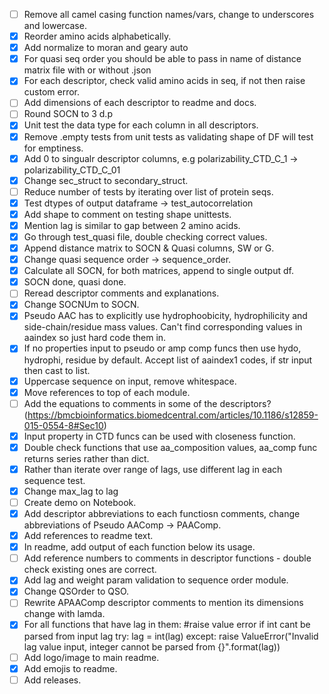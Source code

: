 - [ ] Remove all camel casing function names/vars, change to underscores and lowercase.
- [X] Reorder amino acids alphabetically.
- [X] Add normalize to moran and geary auto
- [X] For quasi seq order you should be able to pass in name of distance matrix file with or without .json
- [X] For each descriptor, check valid amino acids in seq, if not then raise custom error.
- [ ] Add dimensions of each descriptor to readme and docs.
- [ ] Round SOCN to 3 d.p
- [X] Unit test the data type for each column in all descriptors.
- [X] Remove .empty tests from unit tests as validating shape of DF will test for emptiness.
- [X] Add 0 to singualr descriptor columns, e.g polarizability_CTD_C_1 -> polarizability_CTD_C_01 
- [X] Change sec_struct to secondary_struct.
- [ ] Reduce number of tests by iterating over list of protein seqs.
- [X] Test dtypes of output dataframe -> test_autocorrelation 
- [X] Add shape to comment on testing shape unittests.
- [X] Mention lag is similar to gap between 2 amino acids.
- [X] Go through test_quasi file, double checking correct values.
- [X] Append distance matrix to SOCN & Quasi columns, SW or G.
- [X] Change quasi sequence order -> sequence_order.
- [X] Calculate all SOCN, for both matrices, append to single output df.
- [X] SOCN done, quasi done.
- [ ] Reread descriptor comments and explanations.
- [X] Change SOCNUm to SOCN.
- [X] Pseudo AAC has to explicitly use hydrophoobicity, hydrophilicity and side-chain/residue mass values. Can't find corresponding values in aaindex so just hard code them in.
- [X] If no properties input to pseudo or amp comp funcs then use hydo, hydrophi, residue by default. Accept list of aaindex1 codes, if str input then cast to list.
- [X] Uppercase sequence on input, remove whitespace. 
- [X] Move references to top of each module.
- [ ] Add the equations to comments in some of the descriptors? (https://bmcbioinformatics.biomedcentral.com/articles/10.1186/s12859-015-0554-8#Sec10)
- [X] Input property in CTD funcs can be used with closeness function.
- [X] Double check functions that use aa_composition values, aa_comp func returns series rather than dict.
- [X] Rather than iterate over range of lags, use different lag in each sequence test.
- [X] Change max_lag to lag 
- [ ] Create demo on Notebook.
- [X] Add descriptor abbreviations to each functiosn comments, change abbreviations of Pseudo AAComp -> PAAComp.
- [X] Add references to readme text.
- [X] In readme, add output of each function below its usage.
- [ ] Add reference numbers to comments in descriptor functions - double check existing ones are correct.
- [X] Add lag and weight param validation to sequence order module.
- [X] Change QSOrder to QSO.
- [ ] Rewrite APAAComp descriptor comments to mention its dimensions change with lamda. 
- [X] For all functions that have lag in them:
        #raise value error if int cant be parsed from input lag
        try:
            lag = int(lag)
        except:
            raise ValueError("Invalid lag value input, integer cannot be parsed from {}".format(lag))
- [ ] Add logo/image to main readme.
- [X] Add emojis to readme.
- [ ] Add releases.
